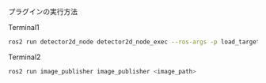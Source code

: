 プラグインの実行方法

Terminal1
```bash
ros2 run detector2d_node detector2d_node_exec --ros-args -p load_target_plugin:=detector2d_plugins::PanelDetectorHsv
```

Terminal2
```bash
ros2 run image_publisher image_publisher <image_path>
```